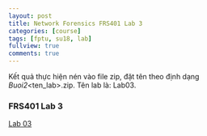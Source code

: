 ```yaml
---
layout: post
title: Network Forensics FRS401 Lab 3
categories: [course]
tags: [fptu, su18, lab]
fullview: true
comments: true
---
```


Kết quả thực hiện nén vào file zip, đặt tên theo định dạng <email>_Buoi2_<ten_lab>.zip. Tên lab là: Lab03.

### FRS401 Lab 3

<a class="btn btn-default" href="https://namhb4.github.io/course/frs401/Lab03_Encryption_Hashing_PGP.pdf">Lab 03</a>

